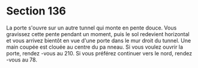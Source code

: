 # Section 136

La porte s'ouvre sur un autre tunnel qui monte en pente douce. Vous gravissez cette pente
pendant un moment, puis le sol redevient horizontal et vous arrivez bientôt en vue d'une
porte dans le mur droit du tunnel. Une main coupée est clouée au centre du pa nneau. Si
vous voulez ouvrir la porte, rendez -vous au 210. Si vous préférez continuer vers le nord,
rendez -vous au 78.